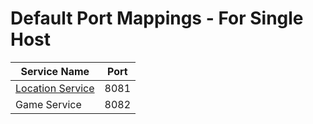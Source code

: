 # Default Port Mappings - For Single Host
| Service Name  | Port | 
|---------------|------|
| [Location Service](https://github.com/dminior8/argonout-2/tree/main/backend/services/location-service) | 8081 |
| Game Service  | 8082 |
